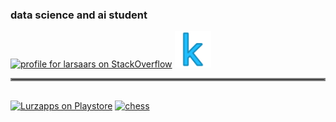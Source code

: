 ### data science and ai student
<a href="https://stackoverflow.com/users/5899585/larsaars"><img src="https://stackexchange.com/users/flair/7799666.png" width="208" height="58" alt="profile for larsaars on StackOverflow" title="profile for larsaars on StackOverflow" /></a> <a href="https://www.kaggle.com/sralsmirnow/"><img src="https://raw.githubusercontent.com/larsaars/larsaars/main/kaggle_icon.png" width="58" height="58" alt="kaggle" title="kaggle" /></a>
<br>
<hr style="border:2px solid gray"> </hr>
<br>
<a href='https://play.google.com/store/apps/developer?id=Lurzapps&pcampaignid=pcampaignidMKT-Other-global-all-co-prtnr-py-PartBadge-Mar2515-1'><img alt='Lurzapps on Playstore' src='https://play.google.com/intl/en_us/badges/static/images/badges/en_badge_web_generic.png' title="Lurzapps on Playstore" height="58"/></a> <a href="https://chess-45a81.web.app/#/"><img src="https://chess-45a81.web.app/favicon.png" width="58" height="58" alt="chess" title="chess" /></a>
